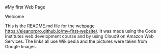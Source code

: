 #My first Web Page

Welcome

This is the README.md file for the webpage https://eleanorpro.github.io/my-first-website/.
It was made using the Code Institutes web development course and by using Cloud9 on Amazon Web Services. 
The links all use Wikipedia and the pictures were taken from Google Images. 

